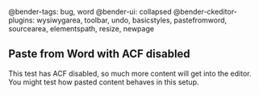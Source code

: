 @bender-tags: bug, word
@bender-ui: collapsed
@bender-ckeditor-plugins: wysiwygarea, toolbar, undo, basicstyles, pastefromword, sourcearea, elementspath, resize, newpage

## Paste from Word with ACF disabled

This test has ACF disabled, so much more content will get into the editor. You might test how pasted content behaves in this setup.
